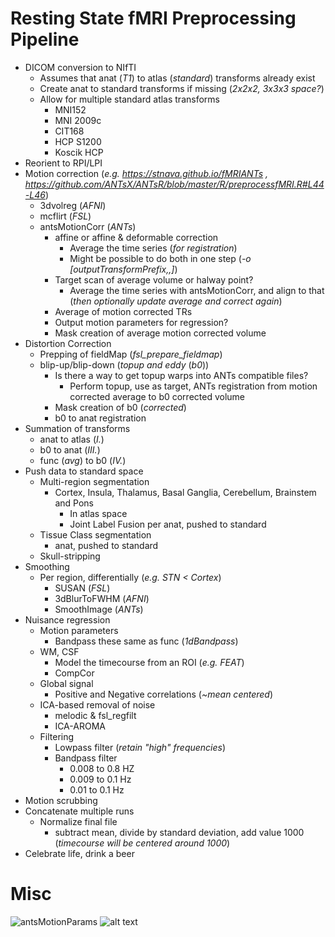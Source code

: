 # Resting State fMRI Preprocessing Pipeline  
* DICOM conversion to NIfTI  
  * Assumes that anat (*T1*) to atlas (*standard*) transforms already exist  
  * Create anat to standard transforms if missing (*2x2x2, 3x3x3 space?*)  
  * Allow for multiple standard atlas transforms  
    * MNI152  
    * MNI 2009c  
    * CIT168  
    * HCP S1200  
    * Koscik HCP  
* Reorient to RPI/LPI  
* Motion correction (*e.g. https://stnava.github.io/fMRIANTs , https://github.com/ANTsX/ANTsR/blob/master/R/preprocessfMRI.R#L44-L46*)  
  * 3dvolreg (*AFNI*)  
  * mcflirt (*FSL*)  
  * antsMotionCorr (*ANTs*)  
    * affine or affine & deformable correction  
      * Average the time series (*for registration*)  
      * Might be possible to do both in one step (*-o [outputTransformPrefix,<outputWarpedImage>,<outputAverageImage>]*)  
    * Target scan of average volume or halway point?  
      * Average the time series with antsMotionCorr, and align to that (*then optionally update average and correct again*)  
    * Average of motion corrected TRs  
    * Output motion parameters for regression?  
    * Mask creation of average motion corrected volume  
* Distortion Correction  
  * Prepping of fieldMap (*fsl_prepare_fieldmap*)  
  * blip-up/blip-down (*topup and eddy* (*b0*))  
    * Is there a way to get topup warps into ANTs compatible files?  
      * Perform topup, use as target, ANTs registration from motion corrected average to b0 corrected volume  
    * Mask creation of b0 (*corrected*)  
    * b0 to anat registration  
* Summation of transforms  
  * anat to atlas (*I.*)  
  * b0 to anat (*III.*)  
  * func (*avg*) to b0 (*IV.*)  
* Push data to standard space  
  * Multi-region segmentation  
    * Cortex, Insula, Thalamus, Basal Ganglia, Cerebellum, Brainstem and Pons  
      * In atlas space  
      * Joint Label Fusion per anat, pushed to standard  
  * Tissue Class segmentation  
    * anat, pushed to standard  
  * Skull-stripping  
* Smoothing  
  * Per region, differentially (*e.g. STN < Cortex*)  
    * SUSAN (*FSL*)  
    * 3dBlurToFWHM (*AFNI*)  
    * SmoothImage (*ANTs*)  
* Nuisance regression  
  * Motion parameters  
    * Bandpass these same as func (*1dBandpass*)  
  * WM, CSF  
    * Model the timecourse from an ROI (*e.g. FEAT*)  
    * CompCor  
  * Global signal  
    * Positive and Negative correlations (*~mean centered*)  
  * ICA-based removal of noise  
    * melodic & fsl_regfilt  
    * ICA-AROMA  
  * Filtering  
    * Lowpass filter (*retain "high" frequencies*)  
    * Bandpass filter  
      * 0.008 to 0.8 HZ  
      * 0.009 to 0.1 Hz  
      * 0.01 to 0.1 Hz  
* Motion scrubbing  
* Concatenate multiple runs  
  * Normalize final file  
    * subtract mean, divide by standard deviation, add value 1000 (*timecourse will be centered around 1000*)  
* Celebrate life, drink a beer  
 





# Misc  
![antsMotionParams](/nopoulos/forGithub/antsMotionCorrPlot_test.png)
![alt text](https://raw.githubusercontent.com/username/projectname/branch/path/to/img.png)
